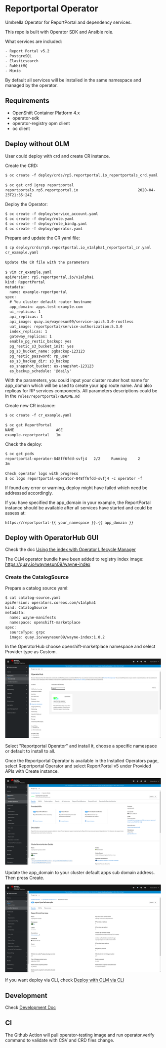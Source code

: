 # Reportportal Operator

Umbrella Operator for ReportPortal and dependency services.

This repo is built with Operator SDK and Ansible role.

What services are included:

    - Report Portal v5.2
    - PostgreSQL
    - Elasticsearch
    - RabbitMQ
    - Minio

By default all services will be installed in the same namespace and managed by the operator.

## Requirements

- OpenShift Container Platform 4.x
- operator-sdk
- operator-registry opm client
- oc client

## Deploy without OLM

User could deploy with crd and create CR instance.

Create the CRD:

    $ oc create -f deploy/crds/rp5.reportportal.io_reportportals_crd.yaml

    $ oc get crd |grep reportportal
    reportportals.rp5.reportportal.io                           2020-04-23T21:35:24Z

Deploy the Operator:

    $ oc create -f deploy/service_account.yaml
    $ oc create -f deploy/role.yaml
    $ oc create -f deploy/role_bindg.yaml
    $ oc create -f deploy/operator.yaml

Prepare and update the CR yaml file:

    $ cp deploy/crds/rp5.reportportal.io_v1alpha1_reportportal_cr.yaml cr_example.yaml

    Update the CR file with the parameters

    $ vim cr_example.yaml
    apiVersion: rp5.reportportal.io/v1alpha1
    kind: ReportPortal
    metadata:
      name: example-reportportal
    spec:
      # You cluster default router hostname
      app_domain: apps.test-example.com
      ui_replicas: 1
      api_replicas: 1
      api_image: quay.io/waynesun09/service-api:5.3.0-rootless
      uat_image: reportportal/service-authorization:5.3.0
      index_replicas: 1
      gateway_replicas: 1
      enable_pg_restic_backup: yes
      pg_restic_s3_bucket_init: yes
      pg_s3_bucket_name: pgbackup-123123
      pg_restic_password: rp_user
      es_s3_backup_dir: s3_backup
      es_snapshot_bucket: es-snapshot-123123
      es_backup_schedule: '@daily'

With the parameters, you could input your cluster router host name for app_domain which will be used to create your app route name.
And also replicas for RP services components. All parameters descriptions could be in the `roles/reportportal/README.md`

Create new CR instance:

    $ oc create -f cr_example.yaml

    $ oc get ReportPortal
    NAME                   AGE
    example-reportportal   1m


Check the deploy:

    $ oc get pods
    reportportal-operator-848ff6fdd-svfj4   2/2     Running     2          3m

    Check operator logs with progress
    $ oc logs reportportal-operator-848ff6fdd-svfj4 -c operator -f

If found any error or warning, deploy might have failed which need be addressed accordingly.

If you have specified the app_domain in your example, the ReportPortal instance should be available after all services have started and could be assess at:

    https://reportportal-{{ your_namespace }}.{{ app_domain }}

## Deploy with OperatorHub GUI

Check the doc [Using the index with Operator Lifecycle Manager](https://github.com/operator-framework/operator-registry#using-the-index-with-operator-lifecycle-manager)

The OLM operator bundle have been added to registry index image: https://quay.io/waynesun09/wayne-index

### Create the CatalogSource

Prepare a catalog source yaml:

    $ cat catalog-source.yaml
    apiVersion: operators.coreos.com/v1alpha1
    kind: CatalogSource
    metadata:
      name: wayne-manifests
      namespace: openshift-marketplace
    spec:
      sourceType: grpc
      image: quay.io/waynesun09/wayne-index:1.0.2

In the OperatorHub choose openshift-marketplace namespace and select Provider type as Custom.

![alt text](docs/operatorhub.png "OperatorHub")

Select "Reportportal Operator" and install it, choose a specific namespace or default to install to all.

Once the Reportportal Operator is available in the Installed Operators page, select Reportportal Operator and select ReportPortal v5 under Provided APIs with Create instance.

![alt text](docs/installed_operators.png "Installed Operators")

Update the app_domain to your cluster default apps sub domain address. Then press Create.

![alt text](docs/example_operators.png "Example Operator Operand")

If you want deploy via CLI, check [Deploy with OLM via CLI](docs/deploy_cli.md)

## Development

Check [Development Doc](docs/development.md)

## CI

The Github Action will pull operator-testing image and run operator.verify command to validate with CSV and CRD files change.
